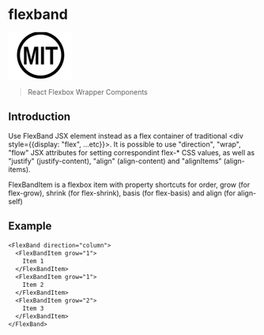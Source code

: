# flexband


[![MIT][mit-image]][mit-url]

> React Flexbox Wrapper Components 


[mit-image]: https://github.com/stanurkov/observed-object/blob/master/mit.svg
[mit-url]: https://github.com/stanurkov/flexband/blob/master/LICENSE

## Introduction

Use FlexBand JSX element instead as a flex container of traditional \<div style={{display: "flex", ...etc}}>. It is possible to use "direction", "wrap", "flow" JSX attributes for setting correspondint flex-* CSS values, as well as "justify" (justify-content), "align" (align-content) and "alignItems" (align-items).

FlexBandItem is a flexbox item with property shortcuts for order, grow (for flex-grow),  shrink (for flex-shrink), basis (for flex-basis) and align (for align-self)

## Example

```
<FlexBand direction="column">
  <FlexBandItem grow="1">
    Item 1
  </FlexBandItem>
  <FlexBandItem grow="1">
    Item 2
  </FlexBandItem>
  <FlexBandItem grow="2"> 
    Item 3
  </FlexBandItem>
</FlexBand>
 

```

